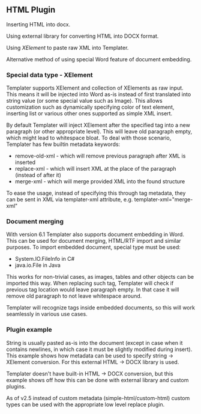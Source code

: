 ## HTML Plugin

Inserting HTML into docx.

Using external library for converting HTML into DOCX format.

Using *XElement* to paste raw XML into Templater.

Alternative method of using special Word feature of document embedding.

### Special data type - XElement

Templater supports XElement and collection of XElements as raw input. This means it will be injected into Word as-is instead of first translated into string value (or some special value such as Image).
This allows customization such as dynamically specifying color of text element, inserting list or various other ones supported as simple XML insert.

By default Templater will inject XElement after the specified tag into a new paragraph (or other appropriate level).
This will leave old paragraph empty, which might lead to whitespace bloat. To deal with those scenario, Templater has few builtin metadata keywords:

 * remove-old-xml - which will remove previous paragraph after XML is inserted
 * replace-xml - which will insert XML at the place of the paragraph (instead of after it)
 * merge-xml - which will merge provided XML into the found structure

To ease the usage, instead of specifying this through tag metadata, they can be sent in XML via templater-xml attribute, e.g. templater-xml="merge-xml"

### Document merging
With version 6.1 Templater also supports document embedding in Word. This can be used for document merging, HTML/RTF import and similar purposes. To import embedded document, special type must be used:

  * System.IO.FileInfo in C#
  * java.io.File in Java

This works for non-trivial cases, as images, tables and other objects can be imported this way. When replacing such tag, Templater will check if previous tag location would leave paragraph empty. In that case it will remove old paragraph to not leave whitespace around.

Templater will recognize tags inside embedded documents, so this will work seamlessly in various use cases.

### Plugin example

String is usually pasted as-is into the document (except in case when it contains newlines, in which case it must be slightly modified during insert). This example shows how metadata can be used to specify string -> XElement conversion. For this external HTML -> DOCX library is used.

Templater doesn't have built-in HTML -> DOCX conversion, but this example shows off how this can be done with external library and custom plugins.

As of v2.5 instead of custom metadata (simple-html/custom-html) custom types can be used with the appropriate low level replace plugin.